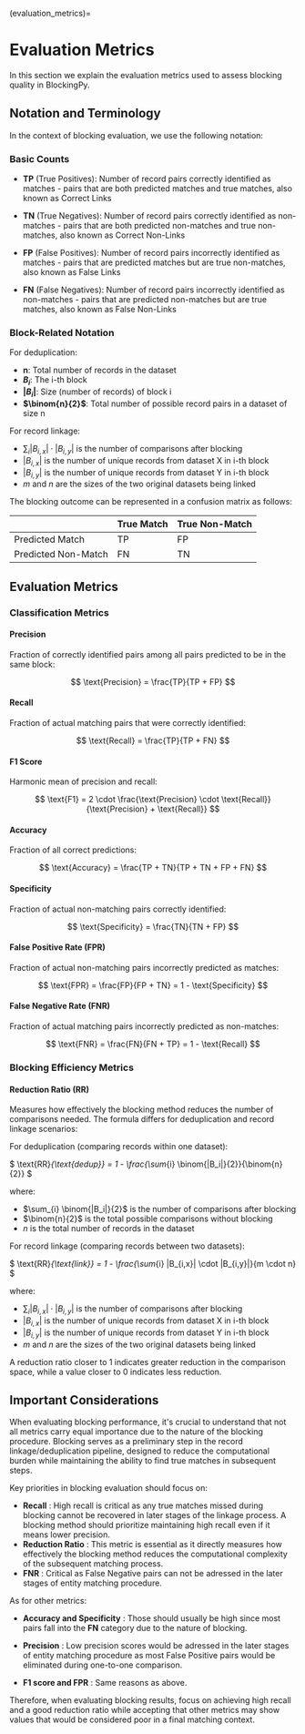 (evaluation_metrics)=
# Evaluation Metrics

In this section we explain the evaluation metrics used to assess blocking quality in BlockingPy.

## Notation and Terminology

In the context of blocking evaluation, we use the following notation:

### Basic Counts

- **TP** (True Positives): Number of record pairs correctly identified as matches - pairs that are both predicted matches and true matches, also known as Correct Links

- **TN** (True Negatives): Number of record pairs correctly identified as non-matches - pairs that are both predicted non-matches and true non-matches, also known as Correct Non-Links 

- **FP** (False Positives): Number of record pairs incorrectly identified as matches - pairs that are predicted matches but are true non-matches, also known as False Links

- **FN** (False Negatives): Number of record pairs incorrectly identified as non-matches - pairs that are predicted non-matches but are true matches, also known as False Non-Links



### Block-Related Notation
For deduplication:

- **n**: Total number of records in the dataset
- **$B_i$**: The i-th block
- **|$B_i$|**: Size (number of records) of block i
- **$\binom{n}{2}$**: Total number of possible record pairs in a dataset of size n

For record linkage:

- $\sum_{i} |B_{i,x}| \cdot |B_{i,y}|$ is the number of comparisons after blocking
- $|B_{i,x}|$ is the number of unique records from dataset X in i-th block
- $|B_{i,y}|$ is the number of unique records from dataset Y in i-th block
- $m$ and $n$ are the sizes of the two original datasets being linked

The blocking outcome can be represented in a confusion matrix as follows:

|               | True Match   | True Non-Match |
|---------------|------------------|---------------------|
| Predicted Match    | TP              | FP                 |
| Predicted Non-Match| FN              | TN                 |

## Evaluation Metrics

### Classification Metrics

#### Precision
Fraction of correctly identified pairs among all pairs predicted to be in the same block:

$$
\text{Precision} = \frac{TP}{TP + FP}
$$

#### Recall
Fraction of actual matching pairs that were correctly identified:

$$
\text{Recall} = \frac{TP}{TP + FN}
$$

#### F1 Score
Harmonic mean of precision and recall:

$$
\text{F1} = 2 \cdot \frac{\text{Precision} \cdot \text{Recall}}{\text{Precision} + \text{Recall}}
$$

#### Accuracy
Fraction of all correct predictions:

$$
\text{Accuracy} = \frac{TP + TN}{TP + TN + FP + FN}
$$

#### Specificity
Fraction of actual non-matching pairs correctly identified:

$$
\text{Specificity} = \frac{TN}{TN + FP}
$$

#### False Positive Rate (FPR)
Fraction of actual non-matching pairs incorrectly predicted as matches:

$$
\text{FPR} = \frac{FP}{FP + TN} = 1 - \text{Specificity}
$$

#### False Negative Rate (FNR)
Fraction of actual matching pairs incorrectly predicted as non-matches:

$$
\text{FNR} = \frac{FN}{FN + TP} = 1 - \text{Recall}
$$

### Blocking Efficiency Metrics

#### Reduction Ratio (RR)
Measures how effectively the blocking method reduces the number of comparisons needed. The formula differs for deduplication and record linkage scenarios:

For deduplication (comparing records within one dataset):

$
\text{RR}_{\text{dedup}} = 1 - \frac{\sum_{i} \binom{|B_i|}{2}}{\binom{n}{2}}
$

where:
- $\sum_{i} \binom{|B_i|}{2}$ is the number of comparisons after blocking
- $\binom{n}{2}$ is the total possible comparisons without blocking
- $n$ is the total number of records in the dataset

For record linkage (comparing records between two datasets):

$
\text{RR}_{\text{link}} = 1 - \frac{\sum_{i} |B_{i,x}| \cdot |B_{i,y}|}{m \cdot n}
$

where:
- $\sum_{i} |B_{i,x}| \cdot |B_{i,y}|$ is the number of comparisons after blocking
- $|B_{i,x}|$ is the number of unique records from dataset X in i-th block
- $|B_{i,y}|$ is the number of unique records from dataset Y in i-th block
- $m$ and $n$ are the sizes of the two original datasets being linked

A reduction ratio closer to 1 indicates greater reduction in the comparison space, while a value closer to 0 indicates less reduction.

## Important Considerations

When evaluating blocking performance, it's crucial to understand that not all metrics carry equal importance due to the nature of the blocking procedure. Blocking serves as a preliminary step in the record linkage/deduplication pipeline, designed to reduce the computational burden while maintaining the ability to find true matches in subsequent steps.

Key priorities in blocking evaluation should focus on:

- **Recall** : High recall is critical as any true matches missed during blocking cannot be recovered in later stages of the linkage process. A blocking method should prioritize maintaining high recall even if it means lower precision.
- **Reduction Ratio** : This metric is essential as it directly measures how effectively the blocking method reduces the computational complexity of the subsequent matching process.
- **FNR** : Critical as False Negative pairs can not be adressed in the later stages of entity matching procedure.

As for other metrics:

- **Accuracy and Specificity** : Those should usually be high since most pairs fall into the **FN** category due to the nature of blocking.

- **Precision** : Low precision scores would be adressed in the later stages of entity matching procedure as most False Positive pairs would be eliminated during one-to-one comparison.

- **F1 score and FPR** : Same reasons as above.

Therefore, when evaluating blocking results, focus on achieving high recall and a good reduction ratio while accepting that other metrics may show values that would be considered poor in a final matching context.